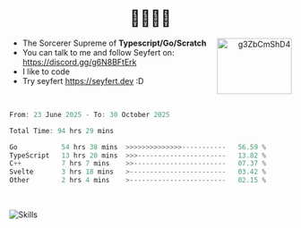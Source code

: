 <h1 align='center'>🤫🧏‍♂️🗿</h1>

<a align="right" href="https://discord.gg/g6N8BFtErk" target="blank"><img align="right" src="https://raw.githubusercontent.com/rahuldkjain/github-profile-readme-generator/master/src/images/icons/Social/discord.svg" alt="g3ZbCmShD4" height="100" width="133" /></a>

-   The Sorcerer Supreme of **Typescript/Go/Scratch**
-   You can talk to me and follow Seyfert on: https://discord.gg/g6N8BFtErk
-   I like to code
-   Try seyfert https://seyfert.dev :D
<br/>

<!-- thanks discord for banning me for no reason xDDDDDDD!!!!!!!!! -->
<!-- ![Simxnet skill issue](https://muzyard.vercel.app/widget/507367752391196682?theme=transparent&blurbg&border&font=monocraft) -->
<!-- [![Discord Presence](https://lanyard.cnrad.dev/api/507367752391196682?borderRadius=20px&hideDiscrim=true&idleMessage=Kinda%20dumb)](https://discord.com/users/366779196975874049) -->

<!--START_SECTION:waka-->

```ts
From: 23 June 2025 - To: 30 October 2025

Total Time: 94 hrs 29 mins

Go           54 hrs 38 mins  >>>>>>>>>>>>>>-----------   56.59 %
TypeScript   13 hrs 20 mins  >>>----------------------   13.82 %
C++          7 hrs 7 mins    >>-----------------------   07.37 %
Svelte       3 hrs 18 mins   >------------------------   03.42 %
Other        2 hrs 4 mins    >------------------------   02.15 %
```

<!--END_SECTION:waka-->

<br/>

![Skills](https://skills-icons.vercel.app/api/icons?i=seyfert,ts,go,mysql,nodejs,bun,deno,eslint,puppeteer,prisma,mongodb,redis,pnpm,biome)

<br/>
